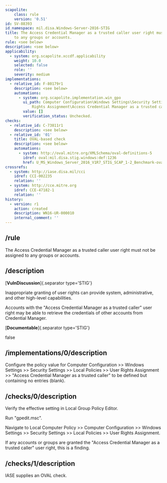 ```yaml
---
scapolite:
    class: rule
    version: '0.51'
id: SV-88393
id_namespace: mil.disa.Windows-Server-2016-STIG
title: The Access Credential Manager as a trusted caller user right must not be assigned
    to any groups or accounts.
rule: <see below>
description: <see below>
applicability:
  - system: org.scapolite.xccdf.applicability
    weight: 10.0
    selected: false
    role: ''
    severity: medium
implementations:
  - relative_id: F-80179r1
    description: <see below>
    automations:
      - system: org.scapolite.implementation.win_gpo
        ui_path: Computer Configuration\Windows Settings\Security Settings\Local Policies\User
            Rights Assignment\Access Credential Manager as a trusted caller
        value: []
        verification_status: Unchecked.
checks:
  - relative_id: C-73811r1
    description: <see below>
  - relative_id: '01'
    title: OVAL-based check
    description: <see below>
    automations:
      - system: http://oval.mitre.org/XMLSchema/oval-definitions-5
        idref: oval:mil.disa.stig.windows:def:1236
        href: U_MS_Windows_Server_2016_V1R7_STIG_SCAP_1-2_Benchmark-oval.xml
crossrefs:
  - system: http://iase.disa.mil/cci
    idref: CCI-002235
    relation: ''
  - system: http://cce.mitre.org
    idref: CCE-47182-1
    relation: ''
history:
  - version: r1
    action: created
    description: WN16-UR-000010
    internal_comment: ''
---
```



## /rule

The Access Credential Manager as a trusted caller user right must not be assigned to any groups or accounts.

## /description

[**VulnDiscussion**]{.separator type='STIG'}

Inappropriate granting of user rights can provide system, administrative, and other high-level capabilities.

Accounts with the "Access Credential Manager as a trusted caller" user right may be able to retrieve the credentials of other accounts from Credential Manager.

[**Documentable**]{.separator type='STIG'}

false

## /implementations/0/description

Configure the policy value for Computer Configuration >> Windows Settings >> Security Settings >> Local Policies >> User Rights Assignment >> "Access Credential Manager as a trusted caller" to be defined but containing no entries (blank).

## /checks/0/description

Verify the effective setting in Local Group Policy Editor.

Run "gpedit.msc".

Navigate to Local Computer Policy >> Computer Configuration >> Windows Settings >> Security Settings >> Local Policies >> User Rights Assignment.

If any accounts or groups are granted the "Access Credential Manager as a trusted caller" user right, this is a finding.

## /checks/1/description

IASE supplies an OVAL check.
